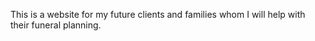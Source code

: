 This is a website for my future clients and families whom I will help with their funeral planning. 
